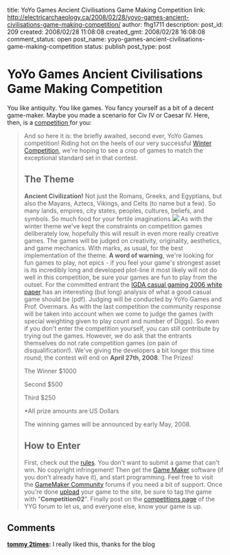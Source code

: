 title: YoYo Games Ancient Civilisations Game Making Competition
link: http://electricarchaeology.ca/2008/02/28/yoyo-games-ancient-civilisations-game-making-competition/
author: fhg1711
description: 
post_id: 209
created: 2008/02/28 11:08:08
created_gmt: 2008/02/28 16:08:08
comment_status: open
post_name: yoyo-games-ancient-civilisations-game-making-competition
status: publish
post_type: post

# YoYo Games Ancient Civilisations Game Making Competition

You like antiquity. You like games. You fancy yourself as a bit of a decent game-maker. Maybe you made a scenario for Civ IV or Caesar IV. Here, then, is a [competition ](http://www.yoyogames.com/gamemaker/competition02)for you:

> And so here it is: the briefly awaited, second ever, YoYo Games competition! Riding hot on the heels of our very successful [Winter Competition](http://www.yoyogames.com/gamemaker/competition01), we're hoping to see a crop of games to match the exceptional standard set in that contest.
> 
> ## The Theme
> 
> **Ancient Civilization!** Not just the Romans, Greeks, and Egyptians, but also the Mayans, Aztecs, Vikings, and Celts (to name but a few). So many lands, empires, city states, peoples, cultures, beliefs, and symbols. So much food for your fertile imaginations.![](http://www.yoyogames.com/extras/image/name/san1/32/66032/large/godofsun.jpg?1203169252) As with the winter theme we've kept the constraints on competition games deliberately low, hopefully this will result in even more really creative games. The games will be judged on creativity, originality, aesthetics, and game mechanics. With marks, as usual, for the best implementation of the theme. **A word of warning**, we're looking for fun games to play, not epics - if you feel your game's strongest asset is its incredibly long and developed plot-line it most likely will not do well in this competition, be sure your games are fun to play from the outset. For the committed entrant the [IGDA casual gaming 2006 white paper](http://www.igda.org/casual/IGDA_CasualGames_Whitepaper_2006.pdf#page=44) has an interesting (but long) analysis of what a good casual game should be (pdf). Judging will be conducted by YoYo Games and Prof. Overmars. As with the last competition the community response will be taken into account when we come to judge the games (with special weighting given to play count and number of Diggs). So even if you don't enter the competition yourself, you can still contribute by trying out the games. However, we do ask that the entrants themselves do not rate competition games (on pain of disqualification!). We've giving the developers a bit longer this time round; the contest will end on **April 27th, 2008**. The Prizes! 
> 
> The Winner
> $1000
> 
> Second
> $500
> 
> Third
> $250
> 
> *All prize amounts are US Dollars
> 
> The winning games will be announced by early May, 2008. 
> 
> ## How to Enter
> 
> First, check out the [rules](http://www.yoyogames.com/docs/comp_02/comp_02_rules.doc). You don't want to submit a game that can't win. No copyright infringement! Then get the [Game Maker](http://www.yoyogames.com/gamemaker/try) software (if you don't already have it), and start programming. Feel free to visit the [GameMaker Community](http://gmc.yoyogames.com/) forums if you need a bit of support. Once you're done [upload](http://www.yoyogames.com/publish) your game to the site, be sure to tag the game with "**Competition02**". Finally post on the [competitions page](http://forums.yoyogames.com/forums/2/topics/9772) of the YYG forum to let us, and everyone else, know your game is up.

## Comments

**[tommy 2times](#2116 "2009-06-21 17:12:34"):** I really liked this, thanks for the blog

